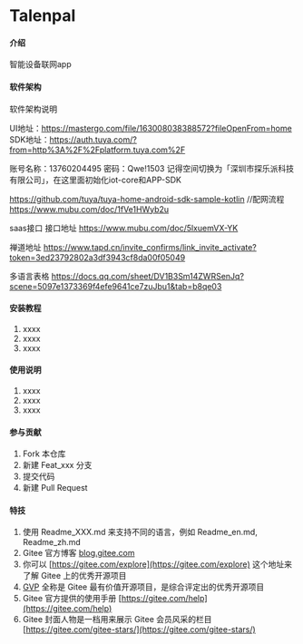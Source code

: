 # Talenpal

#### 介绍
智能设备联网app

#### 软件架构
软件架构说明

UI地址：https://mastergo.com/file/163008038388572?fileOpenFrom=home
SDK地址：https://auth.tuya.com/?from=http%3A%2F%2Fplatform.tuya.com%2F

账号名称：13760204495
密码：Qwe!1503
记得空间切换为「深圳市探乐派科技有限公司」，在这里面初始化iot-core和APP-SDK

https://github.com/tuya/tuya-home-android-sdk-sample-kotlin
//配网流程
https://www.mubu.com/doc/1fVe1HWyb2u

saas接口 接口地址
https://www.mubu.com/doc/5lxuemVX-YK

禅道地址
https://www.tapd.cn/invite_confirms/link_invite_activate?token=3ed23792802a3df3943cf8da00f05049

多语言表格
https://docs.qq.com/sheet/DV1B3Sm14ZWRSenJq?scene=5097e1373369f4efe9641ce7zuJbu1&tab=b8qe03
#### 安装教程

1.  xxxx
2.  xxxx
3.  xxxx

#### 使用说明

1.  xxxx
2.  xxxx
3.  xxxx

#### 参与贡献

1.  Fork 本仓库
2.  新建 Feat_xxx 分支
3.  提交代码
4.  新建 Pull Request


#### 特技

1.  使用 Readme\_XXX.md 来支持不同的语言，例如 Readme\_en.md, Readme\_zh.md
2.  Gitee 官方博客 [blog.gitee.com](https://blog.gitee.com)
3.  你可以 [https://gitee.com/explore](https://gitee.com/explore) 这个地址来了解 Gitee 上的优秀开源项目
4.  [GVP](https://gitee.com/gvp) 全称是 Gitee 最有价值开源项目，是综合评定出的优秀开源项目
5.  Gitee 官方提供的使用手册 [https://gitee.com/help](https://gitee.com/help)
6.  Gitee 封面人物是一档用来展示 Gitee 会员风采的栏目 [https://gitee.com/gitee-stars/](https://gitee.com/gitee-stars/)
